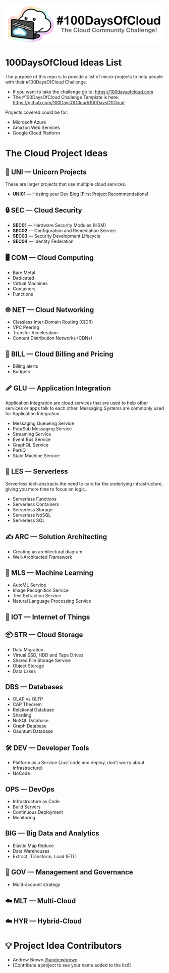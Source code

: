 <p align="center">
  <img src="https://github.com/100DaysOfCloud/100DaysOfCloudIdeas/blob/master/banner.png?raw=true">
</p>

# 100DaysOfCloud Ideas List

The purpose of this repo is to provide a list of micro-projects to help people with their #100DaysOfCloud Challenge.

* If you want to take the challenge go to: https://100daysofcloud.com
* The #100DaysOfCloud Challenge Template is here: https://github.com/100DaysOfCloud/100DaysOfCloud

Projects covered could be for:
* Microsoft Azure
* Amazon Web Services
* Google Cloud Platform

# The Cloud Project Ideas

## 🦄 UNI — Unicorn Projects

These are larger projects that use multiple cloud services.

- **UNI01** — Hosting your Dev Blog [First Project Recommendations]

## 🔒 SEC — Cloud Security

- **SEC01** — Hardware Security Modules (HSM)
- **SEC02** — Configuration and Remediation Service 
- **SEC03** — Security Development Lifecycle
- **SEC04** — Identity Federation

## 🖥 COM — Cloud Computing

* Bare Metal
* Dedicated
* Virtual Machines
* Containers
* Functions

## 🌐 NET —  Cloud Networking

* Classless Inter-Domain Routing (CIDR)
* VPC Peering
* Transfer Acceleration
* Content Distribution Networks (CDNs)

## 🧾 BILL — Cloud Billing and Pricing

* Billing alerts
* Budgets

## 🩹 GLU — Application Integration

Application Integration are cloud services that are used to help other services or apps talk to each other.
Messaging Systems are commonly used for Application Integration.

* Messaging Queueing Service
* Pub/Sub Messaging Service
* Streaming Service
* Event Bus Service
* GraphQL Service
* PartiQ
* State Machine Service

## 🐹 LES — Serverless

Serverless tech abstracts the need to care for the underlying infrastructure, giving you more time to focus on logic.

* Serverless Functions
* Serverless Containers
* Serverless Storage
* Serverless NoSQL
* Serverless SQL


## ✍️ ARC — Solution Architecting

* Creating an architectural diagram
* Well-Architected Framework

## 🤖 MLS — Machine Learning

* AutoML Service
* Image Recognition Service
* Text Extraction Service
* Natural Language Processing Service

## 📱 IOT — Internet of Things

## 📦 STR — Cloud Storage

* Data Migration
* Virtual SSD, HDD and Tape Drives
* Shared File Storage Service 
* Object Storage
* Data Lakes

## DBS — Databases
* OLAP vs OLTP
* CAP Theorem
* Relational Database
* Sharding
* NoSQL Database
* Graph Database
* Qauntum Database

## 🛠️ DEV — Developer Tools

* Platform as a Service (Just code and deploy, don't worry about infrastructure)
* NoCode

## OPS — DevOps

* Infrastructure as Code
* Build Servers
* Continuous Deployment
* Monitoring


## BIG — Big Data and Analytics

* Elastic Map Reduce
* Data Warehouses
* Extract, Transform, Load (ETL)

## 👔 GOV — Management and Governance

* Multi-account strategy

## ☁️ MLT — Multi-Cloud

## ☁️ HYR — Hybrid-Cloud

# 💡 Project Idea Contributors

* Andrew Brown [@andrewbrown](https://twitter.com/andrewbrown)
* [Contribute a project to see your name added to the list!]
